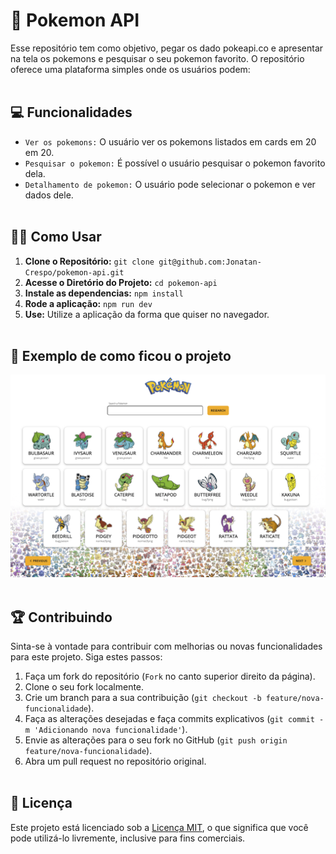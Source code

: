# 🦊 Pokemon API

Esse repositório tem como objetivo, pegar os dado pokeapi.co e apresentar na tela os pokemons e pesquisar o seu pokemon favorito. O repositório oferece uma plataforma simples onde os usuários podem:<br><br>

## 💻  Funcionalidades
- `Ver os pokemons:` O usuário ver os pokemons listados em cards em 20 em 20.
- `Pesquisar o pokemon:` É possível o usuário pesquisar o pokemon favorito dela.
- `Detalhamento de pokemon:` O usuário pode selecionar o pokemon e ver dados dele.
<br><br>

## 👨‍💻 Como Usar
1. **Clone o Repositório:** `git clone git@github.com:Jonatan-Crespo/pokemon-api.git`
2. **Acesse o Diretório do Projeto:** `cd pokemon-api`
3. **Instale as dependencias:** `npm install`
4. **Rode a aplicação:** `npm run dev`
5. **Use:** Utilize a aplicação da forma que quiser no navegador.
<br><br>

## 🎨 Exemplo de como ficou o projeto
![Página do Pokemon API](./public/visual-pokemon-api.png)
<br><br>

## 🏆 Contribuindo
Sinta-se à vontade para contribuir com melhorias ou novas funcionalidades para este projeto. Siga estes passos:
<br>
1. Faça um fork do repositório (`Fork` no canto superior direito da página).
2. Clone o seu fork localmente.
3. Crie um branch para a sua contribuição (`git checkout -b feature/nova-funcionalidade`).
4. Faça as alterações desejadas e faça commits explicativos (`git commit -m 'Adicionando nova funcionalidade'`).
5. Envie as alterações para o seu fork no GitHub (`git push origin feature/nova-funcionalidade`).
6. Abra um pull request no repositório original.
<br><br>

## 📝 Licença
Este projeto está licenciado sob a [Licença MIT](link-para-o-arquivo-de-licenca), o que significa que você pode utilizá-lo livremente, inclusive para fins comerciais.
